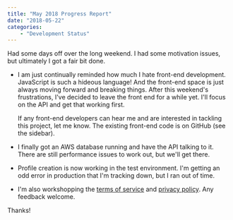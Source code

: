 ```yaml
---
title: "May 2018 Progress Report"
date: "2018-05-22"
categories:
    - "Development Status"
---
```


Had some days off over the long weekend. I had some motivation issues, but ultimately I got a fair bit done.

* I am just continually reminded how much I hate front-end development. JavaScript is such a hideous language! And the front-end space is just always moving forward and breaking things. After this weekend's frustrations, I've decided to leave the front end for a while yet. I'll focus on the API and get that working first.

  If any front-end developers can hear me and are interested in tackling this project, let me know. The existing front-end code is on GitHub (see the sidebar).

* I finally got an AWS database running and have the API talking to it. There are still performance issues to work out, but we'll get there.

* Profile creation is now working in the test environment. I'm getting an odd error in production that I'm tracking down, but I ran out of time.

* I'm also workshopping the [terms of service](https://www.abstractplay.com/terms) and [privacy policy](https://www.abstractplay.com/privacy). Any feedback welcome.

Thanks!
